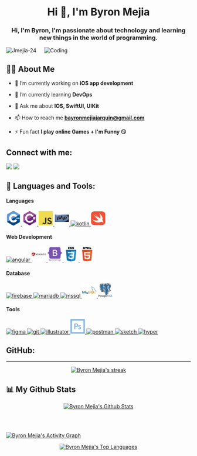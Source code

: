 
<h1 align="center">Hi 👋, I'm Byron Mejia</h1>
<h3 align="center">Hi, I'm Byron, I'm passionate about technology and learning new things in the world of programming.</h3>
<img align="right" alt="Coding" width="400" src="https://cdn.dribbble.com/users/1162077/screenshots/3848914/programmer.gif">


<p align="left"> <img src="https://komarev.com/ghpvc/?username=Jmejia-24&label=Profile%20views&color=0e75b6&style=flat" alt="Jmejia-24" /> </p>

## 🙋‍♂️ About Me

- 🔭 I’m currently working on **iOS app development**

- 🌱 I’m currently learning **DevOps**

- 💬 Ask me about **IOS, SwiftUI, UIKit**

- 📫 How to reach me **bayronmejiajarquin@gmail.com**

- ⚡ Fun fact **I play online Games + I'm Funny 😏**

## Connect with me:
<p align="left">

<a href = "https://www.linkedin.com/in/byronmejiaing/"><img src="https://img.icons8.com/fluent/48/000000/linkedin.png"/></a>
<a href = "https://www.instagram.com/bmejia_24/"><img src="https://img.icons8.com/fluent/48/000000/instagram-new.png"/></a>

</p>

## 🚀 Languages and Tools: 

<h4 align="left">Languages</h4>
<p align="left"> <a href="https://www.w3schools.com/cpp/" target="_blank" rel="noreferrer"> <img src="https://raw.githubusercontent.com/devicons/devicon/master/icons/cplusplus/cplusplus-original.svg" alt="cplusplus" width="40" height="40"/> </a> <a href="https://www.w3schools.com/cs/" target="_blank" rel="noreferrer"> <img src="https://raw.githubusercontent.com/devicons/devicon/master/icons/csharp/csharp-original.svg" alt="csharp" width="40" height="40"/> </a> <a href="https://developer.mozilla.org/en-US/docs/Web/JavaScript" target="_blank" rel="noreferrer"> <img src="https://raw.githubusercontent.com/devicons/devicon/master/icons/javascript/javascript-original.svg" alt="javascript" width="40" height="40"/> </a> <a href="https://www.php.net" target="_blank" rel="noreferrer"> <img src="https://raw.githubusercontent.com/devicons/devicon/master/icons/php/php-original.svg" alt="php" width="40" height="40"/> </a> <a href="https://kotlinlang.org" target="_blank" rel="noreferrer"> <img src="https://www.vectorlogo.zone/logos/kotlinlang/kotlinlang-icon.svg" alt="kotlin" width="40" height="40"/> </a> <a href="https://developer.apple.com/swift/" target="_blank" rel="noreferrer"> <img src="https://raw.githubusercontent.com/devicons/devicon/master/icons/swift/swift-original.svg" alt="swift" width="40" height="40"/> </a> </p>

<h4>Web Development</h4>
<p align="left"> <a href="https://angular.io" target="_blank" rel="noreferrer"> <img src="https://angular.io/assets/images/logos/angular/angular.svg" alt="angular" width="40" height="40"/> </a> <a href="https://angular.io" target="_blank" rel="noreferrer"> <img src="https://raw.githubusercontent.com/devicons/devicon/master/icons/angularjs/angularjs-original-wordmark.svg" alt="angularjs" width="40" height="40"/> </a> <a href="https://getbootstrap.com" target="_blank" rel="noreferrer"> <img src="https://raw.githubusercontent.com/devicons/devicon/master/icons/bootstrap/bootstrap-plain-wordmark.svg" alt="bootstrap" width="40" height="40"/> </a> <a href="https://www.w3schools.com/css/" target="_blank" rel="noreferrer"> <img src="https://raw.githubusercontent.com/devicons/devicon/master/icons/css3/css3-original-wordmark.svg" alt="css3" width="40" height="40"/> </a> <a href="https://www.w3.org/html/" target="_blank" rel="noreferrer"> <img src="https://raw.githubusercontent.com/devicons/devicon/master/icons/html5/html5-original-wordmark.svg" alt="html5" width="40" height="40"/> </a> </p>

<h4>Database</h4>
<p align="left"> <a href="https://firebase.google.com/" target="_blank" rel="noreferrer"> <img src="https://www.vectorlogo.zone/logos/firebase/firebase-icon.svg" alt="firebase" width="40" height="40"/> </a> <a href="https://mariadb.org/" target="_blank" rel="noreferrer"> <img src="https://www.vectorlogo.zone/logos/mariadb/mariadb-icon.svg" alt="mariadb" width="40" height="40"/> </a> <a href="https://www.microsoft.com/en-us/sql-server" target="_blank" rel="noreferrer"> <img src="https://www.svgrepo.com/show/303229/microsoft-sql-server-logo.svg" alt="mssql" width="40" height="40"/> </a> <a href="https://www.mysql.com/" target="_blank" rel="noreferrer"> <img src="https://raw.githubusercontent.com/devicons/devicon/master/icons/mysql/mysql-original-wordmark.svg" alt="mysql" width="40" height="40"/> </a> <a href="https://www.postgresql.org" target="_blank" rel="noreferrer"> <img src="https://raw.githubusercontent.com/devicons/devicon/master/icons/postgresql/postgresql-original-wordmark.svg" alt="postgresql" width="40" height="40"/> </a> </p>

<h4>Tools</h4>
<p align="left"> <a href="https://www.figma.com/" target="_blank" rel="noreferrer"> <img src="https://www.vectorlogo.zone/logos/figma/figma-icon.svg" alt="figma" width="40" height="40"/> </a> <a href="https://git-scm.com/" target="_blank" rel="noreferrer"> <img src="https://www.vectorlogo.zone/logos/git-scm/git-scm-icon.svg" alt="git" width="40" height="40"/> </a> <a href="https://www.adobe.com/in/products/illustrator.html" target="_blank" rel="noreferrer"> <img src="https://www.vectorlogo.zone/logos/adobe_illustrator/adobe_illustrator-icon.svg" alt="illustrator" width="40" height="40"/> </a> <a href="https://www.photoshop.com/en" target="_blank" rel="noreferrer"> <img src="https://raw.githubusercontent.com/devicons/devicon/master/icons/photoshop/photoshop-line.svg" alt="photoshop" width="40" height="40"/> </a> <a href="https://postman.com" target="_blank" rel="noreferrer"> <img src="https://www.vectorlogo.zone/logos/getpostman/getpostman-icon.svg" alt="postman" width="40" height="40"/> </a> <a href="https://www.sketch.com/" target="_blank" rel="noreferrer"> <img src="https://www.vectorlogo.zone/logos/sketchapp/sketchapp-icon.svg" alt="sketch" width="40" height="40"/> </a> 
<a href="https://hyper.is/" target="_blank" rel="noreferrer"> <img src="https://ph-files.imgix.net/d20962fa-6bca-4f4a-810a-2ff5a1d48438.png?auto=format&auto=compress&codec=mozjpeg&cs=strip&w=64&h=64&fit=crop&frame=1&dpr=1" alt="hyper" width="40" height="40"/> </a></p>

## GitHub:
<hr>

<p align="center">
    <a href="https://github.com/Jmejia-24/">
        <img title="🔥 Get streak stats for your profile at git.io/streak-stats" alt="Byron Mejia's streak" src="https://github-readme-streak-stats.herokuapp.com/?user=Jmejia-24&theme=black-ice&hide_border=true&stroke=0000&background=060A0CD0"/>
    </a>
</p>

## 📊 My Github Stats
<p align="center">
<a href="https://github.com/Jmejia-24/"><img alt="Byron Mejia's Github Stats" src="https://github-readme-stats.vercel.app/api?username=Jmejia-24&show_icons=true&count_private=true&theme=react&hide_border=true&bg_color=0D1117" /></a>
</p>

<br/>
<br/>

<a href="https://github.com/Jmejia-24"><img alt="Byron Mejia's Activity Graph" src="https://activity-graph.herokuapp.com/graph?username=Jmejia-24&bg_color=0D1117&color=5BCDEC&line=5BCDEC&point=FFFFFF&hide_border=true" /></a>

<p align="center">
<a href="https://github.com/Jmejia-24/"><img alt="Byron Mejia's Top Languages" src="https://github-readme-stats.vercel.app/api/top-langs/?username=Jmejia-24&langs_count=8&count_private=true&layout=compact&theme=react&hide_border=true&bg_color=0D1117" /></a>
</p>
